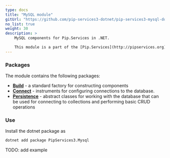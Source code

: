 ```yaml
---
type: docs
title: "MySQL module"
gitUrl: "https://github.com/pip-services3-dotnet/pip-services3-mysql-dotnet"
no_list: true
weight: 30
description: > 
    MySQL components for Pip.Services in .NET. 

    This module is a part of the [Pip.Services](http://pipservices.org) polyglot microservices toolkit.
---
```


### Packages

The module contains the following packages:
- [**Build**](build) - a standard factory for constructing components
- [**Connect**](connect) - instruments for configuring connections to the database.
- [**Persistence**](persistence) - abstract classes for working with the database that can be used for connecting to collections and performing basic CRUD operations


### Use

Install the dotnet package as
```bash
dotnet add package PipServices3.Mysql
```

TODO: add example
